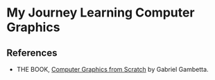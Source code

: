 # My Journey Learning Computer Graphics

## References

- THE BOOK, [Computer Graphics from Scratch](https://gabrielgambetta.com/computer-graphics-from-scratch/) by Gabriel Gambetta.
